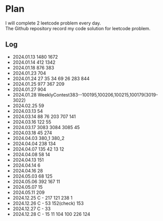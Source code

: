 # Plan
I will complete 2 leetcode problem every day.  
The Github repository record my code solution for leetcode problem.

## Log
- 2024.01.13 1480 1672
- 2024.01.14 412 1342
- 2024.01.18 876 383
- 2024.01.23 704
- 2024.01.24 27 35 34 69 26 283 844
- 2024.01.25 977 367 209                     
- 2024.01.27 904
- 2024.01.28 WeeklyContest383--100195,100206,100215,100179(3019-3022)
- 2024.02.25 59
- 2024.03.13 54 
- 2024.03.14 88 76 203 707 141 
- 2024.03.16 122 55
- 2024.03.17 3083 3084 3085 45
- 2024.03.18 45 274
- 2024.04.03 380_1 380_2
- 2024.04.04 238 134
- 2024.04.07 135 42 13 12
- 2024.04.08 58 14 
- 2024.04.13 151
- 2024.04.14 6
- 2024.04.16 28
- 2024.05.03 68 125
- 2024.05.06 392 167 11
- 2024.05.07 15
- 2024.05.11 209
- 2024.12.25 C - 217 121 238 1
- 2024.12.26 C - 53 152(check) 153
- 2024.12.27 C - 33
- 2024.12.28 C - 15 11 104 100 226 124